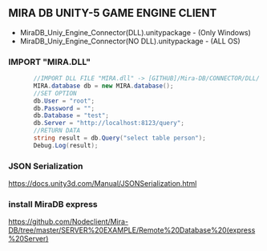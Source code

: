 ## MIRA DB UNITY-5 GAME ENGINE CLIENT

* MiraDB_Uniy_Engine_Connector(DLL).unitypackage    - (Only Windows)
* MiraDB_Uniy_Engine_Connector(NO DLL).unitypackage - (ALL OS)

### IMPORT "MIRA.DLL"
```c#
       //IMPORT DLL FILE "MIRA.dll" -> [GITHUB]/Mira-DB/CONNECTOR/DLL/
       MIRA.database db = new MIRA.database();
       //SET OPTION
       db.User = "root";
       db.Password = "";
       db.Database = "test";
       db.Server = "http://localhost:8123/query";
       //RETURN DATA
       string result = db.Query("select table person");
       Debug.Log(result);
```

### JSON Serialization
https://docs.unity3d.com/Manual/JSONSerialization.html

### install MiraDB express
https://github.com/Nodeclient/Mira-DB/tree/master/SERVER%20EXAMPLE/Remote%20Database%20(express%20Server)
